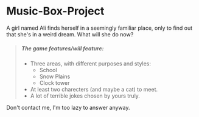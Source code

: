 # Music-Box-Project

A girl named Ali finds herself in a seemingly familiar place, only to find out that she's in a weird dream. What will she do now?

> ##### The game features/will feature: 
> - Three areas, with different purposes and styles:
> 	- School
>	- Snow Plains
>	- Clock tower
> - At least two charecters (and maybe a cat) to meet.
> - A lot of terrible jokes chosen by yours truly.

Don't contact me, I'm too lazy to answer anyway.